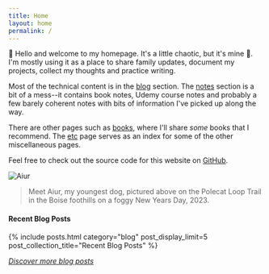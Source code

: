 ```yaml
---
title: Home
layout: home
permalink: /
---
```


👋 Hello and welcome to my homepage. It's a little chaotic, but it's mine 🙂. I'm mostly using it as a place to share
family updates, document my projects, collect my thoughts and practice writing.

Most of the technical content is in the [blog](/blog) section. The [notes](/notes) section is a bit of a mess--it contains 
book notes, Udemy course notes and probably a few barely coherent notes with bits of information I've picked up along 
the way.

There are other pages such as [books](/books), where I'll share _some_ books that I recommend. 
The [etc](/etc) page serves as an index for some of the other miscellaneous pages.

Feel free to check out the source code for this website on [GitHub](https://github.com/johnsosoka/jscom-blog).

![Aiur](https://media.johnsosoka.com/test/2023-01-01-aiur.jpeg)
> Meet Aiur, my youngest dog, pictured above on the Polecat Loop Trail in the Boise foothills on a foggy New Years Day, 2023.

#### Recent Blog Posts
{% include posts.html category="blog" post_display_limit=5 post_collection_title="Recent Blog Posts" %}

_[Discover more blog posts](/blog)_
